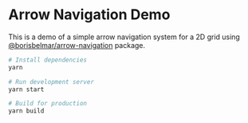 # Arrow Navigation Demo

This is a demo of a simple arrow navigation system for a 2D grid using [@borisbelmar/arrow-navigation]('https://www.npmjs.com/package/@borisbelmar/arrow-navigation') package.

```bash
# Install dependencies
yarn

# Run development server
yarn start

# Build for production
yarn build
```
